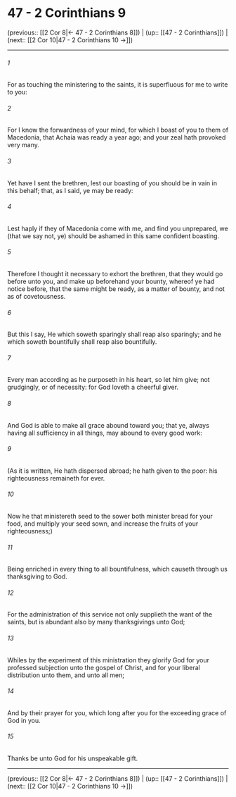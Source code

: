 # 47 - 2 Corinthians 9

(previous:: [[2 Cor 8|← 47 - 2 Corinthians 8]]) | (up:: [[47 - 2 Corinthians]]) | (next:: [[2 Cor 10|47 - 2 Corinthians 10 →]])

***


###### 1 
For as touching the ministering to the saints, it is superfluous for me to write to you: 

###### 2 
For I know the forwardness of your mind, for which I boast of you to them of Macedonia, that Achaia was ready a year ago; and your zeal hath provoked very many. 

###### 3 
Yet have I sent the brethren, lest our boasting of you should be in vain in this behalf; that, as I said, ye may be ready: 

###### 4 
Lest haply if they of Macedonia come with me, and find you unprepared, we (that we say not, ye) should be ashamed in this same confident boasting. 

###### 5 
Therefore I thought it necessary to exhort the brethren, that they would go before unto you, and make up beforehand your bounty, whereof ye had notice before, that the same might be ready, as a matter of bounty, and not as of covetousness. 

###### 6 
But this I say, He which soweth sparingly shall reap also sparingly; and he which soweth bountifully shall reap also bountifully. 

###### 7 
Every man according as he purposeth in his heart, so let him give; not grudgingly, or of necessity: for God loveth a cheerful giver. 

###### 8 
And God is able to make all grace abound toward you; that ye, always having all sufficiency in all things, may abound to every good work: 

###### 9 
(As it is written, He hath dispersed abroad; he hath given to the poor: his righteousness remaineth for ever. 

###### 10 
Now he that ministereth seed to the sower both minister bread for your food, and multiply your seed sown, and increase the fruits of your righteousness;) 

###### 11 
Being enriched in every thing to all bountifulness, which causeth through us thanksgiving to God. 

###### 12 
For the administration of this service not only supplieth the want of the saints, but is abundant also by many thanksgivings unto God; 

###### 13 
Whiles by the experiment of this ministration they glorify God for your professed subjection unto the gospel of Christ, and for your liberal distribution unto them, and unto all men; 

###### 14 
And by their prayer for you, which long after you for the exceeding grace of God in you. 

###### 15 
Thanks be unto God for his unspeakable gift.

***

(previous:: [[2 Cor 8|← 47 - 2 Corinthians 8]]) | (up:: [[47 - 2 Corinthians]]) | (next:: [[2 Cor 10|47 - 2 Corinthians 10 →]])
